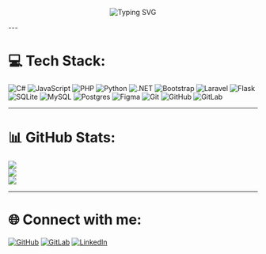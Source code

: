 <p align="center">
  <img src="https://readme-typing-svg.herokuapp.com?font=Share+Tech+Mono&size=40&duration=4000&pause=1000&color=FFD700&center=true&vCenter=true&width=1000&height=200&lines=%20%20⚡+Yo+Wassup+Bro!+⚡%20%20;%20%20⚡+Welcome+to+My+Projects+⚡%20%20&background=000000" alt="Typing SVG" />
</p>
---

# 💻 Tech Stack:
![C#](https://img.shields.io/badge/C%23-000000?style=for-the-badge&logo=csharp&logoColor=FFD700) 
![JavaScript](https://img.shields.io/badge/JavaScript-000000?style=for-the-badge&logo=javascript&logoColor=FFD700) 
![PHP](https://img.shields.io/badge/PHP-000000?style=for-the-badge&logo=php&logoColor=FFD700) 
![Python](https://img.shields.io/badge/Python-000000?style=for-the-badge&logo=python&logoColor=FFD700) 
![.NET](https://img.shields.io/badge/.NET-000000?style=for-the-badge&logo=dotnet&logoColor=FFD700) 
![Bootstrap](https://img.shields.io/badge/Bootstrap-000000?style=for-the-badge&logo=bootstrap&logoColor=FFD700) 
![Laravel](https://img.shields.io/badge/Laravel-000000?style=for-the-badge&logo=laravel&logoColor=FFD700) 
![Flask](https://img.shields.io/badge/Flask-000000?style=for-the-badge&logo=flask&logoColor=FFD700) 
![SQLite](https://img.shields.io/badge/SQLite-000000?style=for-the-badge&logo=sqlite&logoColor=FFD700) 
![MySQL](https://img.shields.io/badge/MySQL-000000?style=for-the-badge&logo=mysql&logoColor=FFD700) 
![Postgres](https://img.shields.io/badge/Postgres-000000?style=for-the-badge&logo=postgresql&logoColor=FFD700) 
![Figma](https://img.shields.io/badge/Figma-000000?style=for-the-badge&logo=figma&logoColor=FFD700) 
![Git](https://img.shields.io/badge/Git-000000?style=for-the-badge&logo=git&logoColor=FFD700) 
![GitHub](https://img.shields.io/badge/GitHub-000000?style=for-the-badge&logo=github&logoColor=FFD700) 
![GitLab](https://img.shields.io/badge/GitLab-000000?style=for-the-badge&logo=gitlab&logoColor=FFD700) 

---

# 📊 GitHub Stats:
![](https://github-readme-stats.vercel.app/api?username=asdwdev&show_icons=true&theme=radical&hide_border=true&bg_color=000000&title_color=FFD700&icon_color=FFD700)<br/>
![](https://github-readme-streak-stats.herokuapp.com/?user=asdwdev&theme=dark&hide_border=true&background=000000&ring=FFD700&fire=FFD700&currStreakLabel=FFD700)<br/>
![](https://github-readme-stats.vercel.app/api/top-langs/?username=asdwdev&theme=radical&hide_border=true&bg_color=000000&title_color=FFD700&icon_color=FFD700&layout=compact)

---

# 🌐 Connect with me:
[![GitHub](https://img.shields.io/badge/GitHub-000000?style=for-the-badge&logo=github&logoColor=FFD700)](https://github.com/asdwdev)
[![GitLab](https://img.shields.io/badge/GitLab-000000?style=for-the-badge&logo=gitlab&logoColor=FFD700)](https://gitlab.com/asdwdev)
[![LinkedIn](https://img.shields.io/badge/LinkedIn-000000?style=for-the-badge&logo=linkedin&logoColor=FFD700)](https://id.linkedin.com/in/arya-dimas-wicaksana-5b2a33247)

